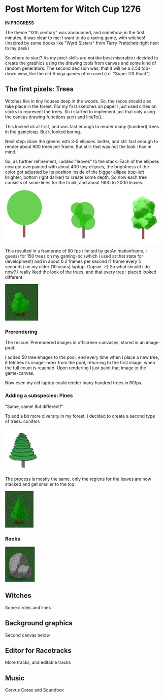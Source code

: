 # Post Mortem for Witch Cup 1276

**IN PROGRESS**

The theme "13th century" was announced, and somehow, in the first minutes, it was clear to me: I want to do a racing game, with witches! (inspired by some books like "Wyrd Sisters" from Terry Prattchett right next to my desk)

So where to start? As my pixel-skills are ~~not the best~~ miserable i decided to create the graphics using the drawing tools from canvas and some kind of random generators.
The second decision was, that it will be a 2.5d top-down view, like the old Amiga games often used (i.e. "Super Off Road")

## The first pixels: Trees

Witches live in tiny houses deep in the woods. So, the races should also take place in the forest. For my first sketches on paper i just used cirles on sticks to represent the trees. So i started to implement just that only using the cancas drawing functions arc() and lineTo().

This looked ok at first, and was fast enough to render many (hundred) trees in the gameloop. But it looked boring.

Next step: draw the greens with 3-5 ellipses. better, and still fast enough to render about 600 trees per frame. But still: that was not the look i had in mind.

So, as further refinement, i added "leaves" to the stack. Each of the ellipses now got overpainted with about 400 tiny ellipses, the brightness of the color got adjusted by its position inside of the bigger ellipse (top-left brighter, bottom right darker) to create some depth. So now each tree consists of some lines for the trunk, and about 1600 to 2000 leaves. 

![trees-concept](assets/trees_concept.jpg)

This resulted in a framerate of 60 fps (limited by getAnimationframe, i guess) for 150 trees on my gaming-pc (which i used at that state for development) and in about 0.2 frames per second (1 frame every 5 seconds) on my older (10 years) laptop. Oopsie. :-)
So what should i do now? I really liked the look of the trees, and that every tree i placed looked different.

![tree](assets/tree.jpg)

### Prerendering
The rescue: Prerendered images in offscreen-canvases, stored in an image-pool. 

I added 50 tree-images to the pool, end every time when i place a new tree, it fetches its image-index from the pool, returning to the first image, when the full count is reached. Upon rendering I just paint that image to the game-canvas. 

Now even my old laptop could render many hundred trees in 60fps. 

### Adding a subspecies: Pines

"Same, same! But different!"

To add a bit more diversity in my forest, i decided to create a second type of trees: conifers

![pines-concept](assets/pines_concept.jpg)

The process is mostly the same, only the regions for the leaves are now stacked and get smaller to the top.

![pine](assets/pine.jpg)

### Rocks

![pine](assets/rock.jpg)

## Witches

Some circles and lines

## Background graphics

Second canvas below

## Editor for Racetracks

More tracks, and editable tracks

## Music

Corvus Corax and Soundbox
